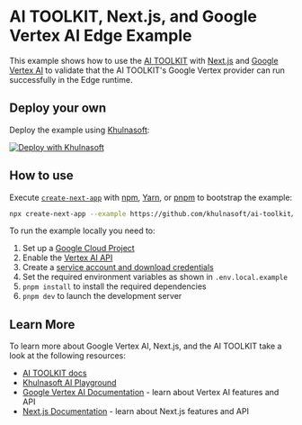 # AI TOOLKIT, Next.js, and Google Vertex AI Edge Example

This example shows how to use the [AI TOOLKIT](https://sdk.khulnasoft.com/docs) with [Next.js](https://nextjs.org/) and [Google Vertex AI](https://cloud.google.com/vertex-ai) to validate that the AI TOOLKIT's Google Vertex provider can run successfully in the Edge runtime.

## Deploy your own

Deploy the example using [Khulnasoft](https://khulnasoft.com?utm_source=github&utm_medium=readme&utm_campaign=ai-toolkit-example):

[![Deploy with Khulnasoft](https://khulnasoft.com/button)](https://khulnasoft.com/new/clone?repository-url=https%3A%2F%2Fgithub.com%2Fvercel%2Fai%2Ftree%2Fmain%2Fexamples%2Fnext-google-vertex-edge&env=GOOGLE_API_KEY&project-name=ai-toolkit-vertex-edge&repository-name=ai-toolkit-vertex-edge)

## How to use

Execute [`create-next-app`](https://github.com/vercel/next.js/tree/canary/packages/create-next-app) with [npm](https://docs.npmjs.com/cli/init), [Yarn](https://yarnpkg.com/lang/en/docs/cli/create/), or [pnpm](https://pnpm.io) to bootstrap the example:

```bash
npx create-next-app --example https://github.com/khulnasoft/ai-toolkit/tree/main/examples/next-google-vertex-edge next-vertex-edge-app
```

To run the example locally you need to:

1. Set up a [Google Cloud Project](https://cloud.google.com/resource-manager/docs/creating-managing-projects)
2. Enable the [Vertex AI API](https://cloud.google.com/vertex-ai/docs/start/cloud-console)
3. Create a [service account and download credentials](https://cloud.google.com/docs/authentication/getting-started)
4. Set the required environment variables as shown in `.env.local.example`
5. `pnpm install` to install the required dependencies
6. `pnpm dev` to launch the development server

## Learn More

To learn more about Google Vertex AI, Next.js, and the AI TOOLKIT take a look at the following resources:

- [AI TOOLKIT docs](https://sdk.khulnasoft.com/docs)
- [Khulnasoft AI Playground](https://play.vercel.ai)
- [Google Vertex AI Documentation](https://cloud.google.com/vertex-ai/docs) - learn about Vertex AI features and API
- [Next.js Documentation](https://nextjs.org/docs) - learn about Next.js features and API
